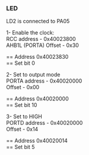### LED
LD2 is connected to PA05

1- Enable the clock:  
RCC address - 0x40023800  
AHB1L (PORTA) Offset - 0x30

== Address 0x40023830  
== Set bit 0

2- Set to output mode  
PORTA address - 0x40020000  
Offset - 0x00

== Address 0x40020000  
== Set bit 10

3- Set to HIGH  
PORTD address - 0x40020000  
Offset - 0x14

== Address 0x40020014  
== Set bit 5
